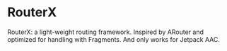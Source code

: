 # RouterX
RouterX: a light-weight routing framework. Inspired by ARouter and optimized for handling with Fragments. And only works for Jetpack AAC.
